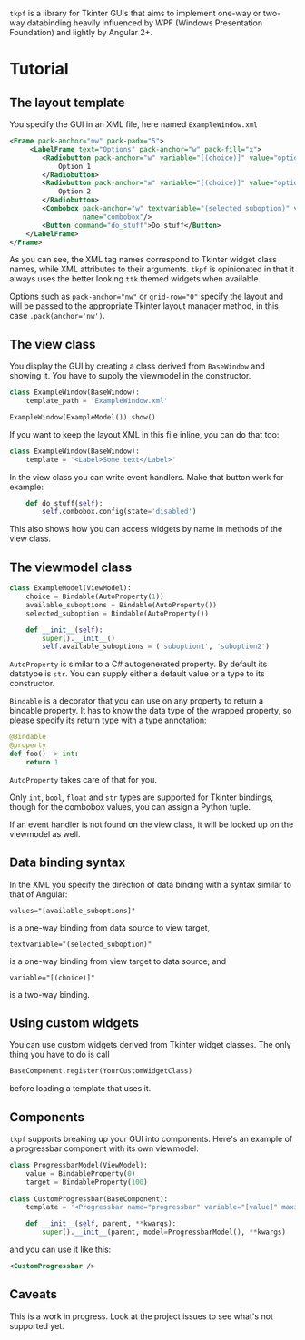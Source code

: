 `tkpf` is a library for Tkinter GUIs that aims to implement one-way or two-way databinding
heavily influenced by WPF (Windows Presentation Foundation) and lightly by Angular 2+.

# Tutorial
## The layout template
You specify the GUI in an XML file, here named `ExampleWindow.xml`

```xml
<Frame pack-anchor="nw" pack-padx="5">
     <LabelFrame text="Options" pack-anchor="w" pack-fill="x">
        <Radiobutton pack-anchor="w" variable="[(choice)]" value="option1">
            Option 1
        </Radiobutton>        
        <Radiobutton pack-anchor="w" variable="[(choice)]" value="option2">
            Option 2
        </Radiobutton>
        <Combobox pack-anchor="w" textvariable="(selected_suboption)" values="[available_suboptions]"
                  name="combobox"/>
        <Button command="do_stuff">Do stuff</Button>
    </LabelFrame>
</Frame>
```

As you can see, the XML tag names correspond to Tkinter widget class names, 
while XML attributes to their arguments.
`tkpf` is opinionated in that it always uses the better looking `ttk` themed widgets
when available.

Options such as `pack-anchor="nw"` or `grid-row="0"` specify the layout and will be passed to the appropriate 
Tkinter layout manager method, in this case `.pack(anchor='nw')`.

## The view class
You display the GUI by creating a class derived from `BaseWindow` and showing it.
You have to supply the viewmodel in the constructor.

```python
class ExampleWindow(BaseWindow):
    template_path = 'ExampleWindow.xml'

ExampleWindow(ExampleModel()).show()
```
If you want to keep the layout XML in this file inline, you can do that too:

```python
class ExampleWindow(BaseWindow):
    template = '<Label>Some text</Label>'
```

In the view class you can write event handlers. Make that button work for example:

```python
    def do_stuff(self):
        self.combobox.config(state='disabled')
```

This also shows how you can access widgets by name in methods of the view class.

## The viewmodel class
```python
class ExampleModel(ViewModel):
    choice = Bindable(AutoProperty(1))
    available_suboptions = Bindable(AutoProperty())
    selected_suboption = Bindable(AutoProperty())

    def __init__(self):
        super().__init__()
        self.available_suboptions = ('suboption1', 'suboption2')
```

`AutoProperty` is similar to a C# autogenerated property. By default its datatype is `str`.
You can supply either a default value or a type to its constructor.

`Bindable` is a decorator that you can use on any property to return a bindable property.
It has to know the data type of the wrapped property, so please specify its return type with a type annotation:
```python
@Bindable
@property
def foo() -> int:
    return 1
```

`AutoProperty` takes care of that for you.

Only `int`, `bool`, `float` and `str` types are supported for Tkinter bindings, though for the combobox
 values, you can assign a Python tuple.
 
If an event handler is not found on the view class, it will be looked up on the viewmodel as well.
 
## Data binding syntax
In the XML you specify the direction of data binding with a syntax similar to that of Angular:

```
values="[available_suboptions]"
```
is a one-way binding from data source to view target,
```
textvariable="(selected_suboption)"
```
is a one-way binding from view target to data source, and
```
variable="[(choice)]"
```
is a two-way binding.

## Using custom widgets
You can use custom widgets derived from Tkinter widget classes.
The only thing you have to do is call 

```python
BaseComponent.register(YourCustomWidgetClass)
```

before loading a template that uses it.

## Components
`tkpf` supports breaking up your GUI into components.
Here's an example of a progressbar component with its own viewmodel:

```python
class ProgressbarModel(ViewModel):
    value = BindableProperty(0)
    target = BindableProperty(100)
    
class CustomProgressbar(BaseComponent):
    template = '<Progressbar name="progressbar" variable="[value]" maximum="[target]"/>'

    def __init__(self, parent, **kwargs):
        super().__init__(parent, model=ProgressbarModel(), **kwargs)
```

and you can use it like this:
```xml
<CustomProgressbar />
```

## Caveats
This is a work in progress. Look at the project issues to see what's not supported yet.